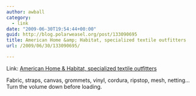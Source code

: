 ```yaml
---
author: awball
category:
  - link
date: "2009-06-30T19:54:44+00:00"
guid: http://blog.polarweasel.org/post/133090695
title: American Home &amp; Habitat, specialized textile outfitters
url: /2009/06/30/133090695/

---
```

Link: [American Home & Habitat, specialized textile outfitters](http://www.ahh.biz/index.htm)

Fabric, straps, canvas, grommets, vinyl, cordura, ripstop, mesh, netting… Turn the volume down before loading.
